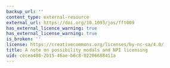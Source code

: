 ```yaml
---
backup_url: ''
content_type: external-resource
external_url: https://doi.org/10.1093/jos/fft009
has_external_licence_warning: true
has_external_license_warning: true
is_broken: ''
license: https://creativecommons.org/licenses/by-nc-sa/4.0/
title: A note on possibility modals and NPI licensing
uid: cecea480-2b15-46ae-b6c8-02206688411a
---
```

